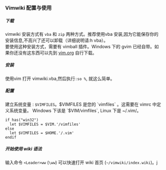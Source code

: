 ### Vimwiki 配置与使用

##### 下载

vimwiki 安装方式有 `vba` 和 `zip` 两种方式。推荐使用vba 安装,因为它能保存你的安装信息,不高兴了还可以卸载（详细说明请:h vba）。  
要使用这种安装方式，需要有 vimball 插件。Windows 下的 gvim 已经自带。如果你还没有这东西可以先到 [vim.org](http://www.vim.org/scripts/script.php?script_id=1502) 自行下载。

##### 安装 

使用vim 打开 vimwiki.vba,然后执行`:so %`, 就这么简单。

##### 配置 

建立系统变量 :  `$VIMFILES`。$VIMFILES 是您的 `vimfiles` 。这需要在 vimrc 中定义系统变量。  
Windows 下该是 `$VIM/vimfiles`, Linux 下是 ~/.vim/。

    if has("win32")
      let $VIMFILES = $VIM.'/vimfiles'
    else
      let $VIMFILES = $HOME.'/.vim'
    endif

##### 开始使用 wiki 语法

输入命令 `<Leader>ww` (`\ww`) 可以快速打开 wiki 首页 (`~/vimwiki/index.wiki`)。j